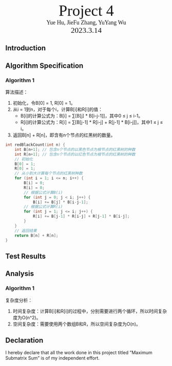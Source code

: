 <div style="margin-top:30vh">
  <center><font face="黑体" size = 100>
    Project 4 
  </font></center>
  <center><font face="黑体" size = 4>
    Yue Hu, JieFu Zhang, YuYang Wu
  </font></center>
  <center><font face="黑体" size = 5>
    2023.3.14
  </font></center>
</div> 


<div STYLE="page-break-after: always;"></div>

## Introduction

## Algorithm Specification

### Algorithm 1

算法描述：

1. 初始化，令B[0] = 1, R[0] = 1。
2. 从i = 1到n，对于每个i，计算B[i]和R[i]的值：
   - B[i]的计算公式为：B[i] = ∑[B[j] * B[i-j-1]]，其中0 ≤ j ≤ i-1。
   - R[i]的计算公式为：R[i] = ∑[B[j-1] * R[i-j] + R[j-1] * B[i-j]]，其中1 ≤ j ≤ i。
3. 返回B[n] + R[n]，即含有n个节点的红黑树的数量。

```C++
int redBlackCount(int n) {
    int B[n+1]; // 包含n个节点的以黑色节点为根节点的红黑树的种数
    int R[n+1]; // 包含n个节点的以红色节点为根节点的红黑树的种数
    // 初始化
    B[0] = 1;
    R[0] = 1;
    // 从小到大计算每个节点的红黑树种数
    for (int i = 1; i <= n; i++) {
        B[i] = 0;
        R[i] = 0;
        // 根据公式计算B(i)
        for (int j = 0; j < i; j++) {
            B[i] += B[j] * B[i-j-1];
        // 根据公式计算R(i)
        for (int j = 1; j <= i; j++) {
            R[i] += B[j-1] * R[i-j] + R[j-1] * B[i-j];
        }
    }
    // 返回结果
    return B[n] + R[n];
}
```



## Test Results

## Analysis

### Algorithm 1

复杂度分析：

1. 时间复杂度：计算B[i]和R[i]的过程中，分别需要进行两个循环，所以时间复杂度为O(n^2)。
2. 空间复杂度：需要使用两个数组B和R，所以空间复杂度为O(n)。

## Declaration

I hereby declare that all the work done in this project titled ”Maximum
Submatrix Sum” is of my independent effort.